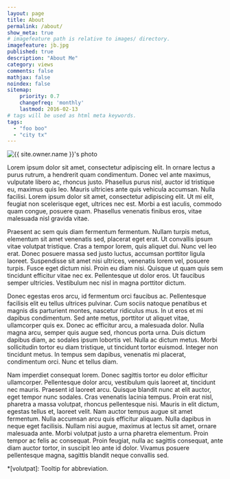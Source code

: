 ```yaml
---
layout: page
title: About
permalink: /about/
show_meta: true
# imagefeature path is relative to images/ directory.
imagefeature: jb.jpg
published: true
description: "About Me"
category: views
comments: false
mathjax: false
noindex: false
sitemap:
    priority: 0.7
    changefreq: 'monthly'
    lastmod: 2016-02-13
# tags will be used as html meta keywords.    
tags:
  - "foo boo"
  - "city tx"
---
```


<div class="post-author text-center">                       
            <img src="{{ site.urlimg }}{{ site.owner.avatar }}" alt="{{ site.owner.name }}'s photo" itemprop="image" class="post-avatar img-circle img-responsive"/> 
<span class="social-icons" style="padding-top: 10px; padding-bottom: 1px;">
<a href="{{ site.url }}/cv" title="Curriculum Vitae" class="social-icons"><i class="iconm iconm-profile" style="vertical-align: top;"></i></a>
<a href="{{ site.url }}/about/publications/" class="social-icons" title="Publications"><i class="iconm iconm-file-pdf"></i></a>
<a href="{{ site.owner.linkedin }}" class="social-icons" title="LinkedIn profile"><i class="iconm iconm-linkedin2"></i></a>
</span>
</div>

Lorem ipsum dolor sit amet, consectetur adipiscing elit. In ornare lectus a purus rutrum, a hendrerit quam condimentum. Donec vel ante maximus, vulputate libero ac, rhoncus justo. Phasellus purus nisl, auctor id tristique eu, maximus quis leo. Mauris ultricies ante quis vehicula accumsan. Nulla facilisi. Lorem ipsum dolor sit amet, consectetur adipiscing elit. Ut mi elit, feugiat non scelerisque eget, ultrices nec est. Morbi a est iaculis, commodo quam congue, posuere quam. Phasellus venenatis finibus eros, vitae malesuada nisl gravida vitae.

Praesent ac sem quis diam fermentum fermentum. Nullam turpis metus, elementum sit amet venenatis sed, placerat eget erat. Ut convallis ipsum vitae volutpat tristique. Cras a tempor lorem, quis aliquet dui. Nunc vel leo erat. Donec posuere massa sed justo luctus, accumsan porttitor ligula laoreet. Suspendisse sit amet nisi ultrices, venenatis lorem vel, posuere turpis. Fusce eget dictum nisi. Proin eu diam nisi. Quisque ut quam quis sem tincidunt efficitur vitae nec ex. Pellentesque ut dolor eros. Ut faucibus semper ultricies. Vestibulum nec nisl in magna porttitor dictum.

Donec egestas eros arcu, id fermentum orci faucibus ac. Pellentesque facilisis elit eu tellus ultrices pulvinar. Cum sociis natoque penatibus et magnis dis parturient montes, nascetur ridiculus mus. In ut eros et mi dapibus condimentum. Sed ante metus, porttitor ut aliquet vitae, ullamcorper quis ex. Donec ac efficitur arcu, a malesuada dolor. Nulla magna arcu, semper quis augue sed, rhoncus porta urna. Duis dictum dapibus diam, ac sodales ipsum lobortis vel. Nulla ac dictum metus. Morbi sollicitudin tortor eu diam tristique, ut tincidunt tortor euismod. Integer non tincidunt metus. In tempus sem dapibus, venenatis mi placerat, condimentum orci. Nunc et tellus diam.

Nam imperdiet consequat lorem. Donec sagittis tortor eu dolor efficitur ullamcorper. Pellentesque dolor arcu, vestibulum quis laoreet at, tincidunt nec mauris. Praesent id laoreet arcu. Quisque blandit nunc at elit auctor, eget tempor nunc sodales. Cras venenatis lacinia tempus. Proin erat nisl, pharetra a massa volutpat, rhoncus pellentesque nisi. Mauris in elit dictum, egestas tellus et, laoreet velit. Nam auctor tempus augue sit amet fermentum. Nulla accumsan arcu quis efficitur aliquam. Nulla dapibus in neque eget facilisis. Nullam nisi augue, maximus at lectus sit amet, ornare malesuada ante. Morbi volutpat justo a urna pharetra elementum. Proin tempor ac felis ac consequat. Proin feugiat, nulla ac sagittis consequat, ante diam auctor tortor, in suscipit leo ante id dolor. Vivamus posuere pellentesque magna, sagittis blandit neque convallis sed.

*[volutpat]: Tooltip for abbreviation.
